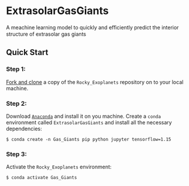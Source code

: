 # ExtrasolarGasGiants
A meachine learning model to quickly and eﬃciently predict the interior structure of  extrasolar gas giants
## Quick Start
### Step 1:
[Fork and clone](https://help.github.com/articles/fork-a-repo) a copy of the `Rocky_Exoplanets` repository on to your local machine.

### Step 2:
Download [`Anaconda`](https://www.anaconda.com/products/individual#Downloads) and install it on you machine.
Create a `conda` environment called `ExtrasolarGasGiants` and install all the necessary dependencies:

    $ conda create -n Gas_Giants pip python jupyter tensorflow=1.15
    
### Step 3:
Activate the `Rocky_Exoplanets` environment:

    $ conda activate Gas_Giants
